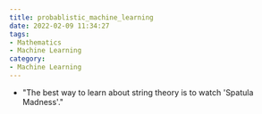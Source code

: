 ```yaml
---
title: probablistic_machine_learning
date: 2022-02-09 11:34:27
tags:
- Mathematics
- Machine Learning
category:
- Machine Learning
---
```


- "The best way to learn about string theory is to watch 'Spatula Madness'."
